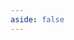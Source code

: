 ```yaml
---
aside: false
---
```


<script setup>
import DemoContainer from '@demo/DemoContainer.vue'
import DemoViewTransitionSwitchComponents from '@demo/view-transition/SwitchComponents.vue'
</script>

<!-- prettier-ignore-start -->
<DemoContainer>
  <DemoViewTransitionSwitchComponents />
  <template #code>

  <<< ../../../src/demo/view-transition/SwitchComponents.vue
  </template>
</DemoContainer>
<!-- prettier-ignore-end -->
